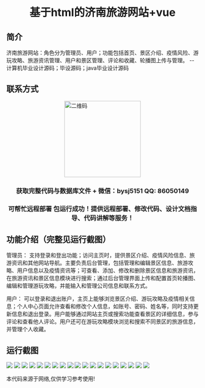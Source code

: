 <p><h1 align="center">基于html的济南旅游网站+vue</h1></p>

## 简介
济南旅游网站：角色分为管理员、用户；功能包括首页、景区介绍、疫情风险、游玩攻略、旅游资讯管理、用户和景区管理、评论和收藏、轮播图上传与管理。    --计算机毕业设计源码；毕设源码；java毕业设计源码


## 联系方式
<img src="https://bs-1329754181.cos.ap-shanghai.myqcloud.com/wx.jpg" alt="二维码" style="display: block; margin: 0 auto;" width="200px">
<p><h3 align="center">获取完整代码与数据库文件 + 微信：bysj5151 QQ: 86050149</h3></p>
<p><h3 align="center">可帮忙远程部署 包运行成功！提供远程部署、修改代码、设计文档指导、代码讲解等服务！</h3></p>

## 功能介绍（完整见运行截图）
管理员： 支持登录和登出功能；访问主页时，提供景区介绍、疫情风险信息、旅游资讯和其他网站导航。主要负责后台管理，包括管理和编辑景区信息、旅游攻略、用户信息以及疫情资讯等；可查看、添加、修改和删除景区信息和旅游资讯，在旅游资讯和景区信息模块进行搜索；通过后台管理界面上传和配置首页轮播图、编辑和管理游玩攻略，并能输入和管理公司信息和联系方式。

用户： 可以登录和退出账户，主页上能够浏览景区介绍、游玩攻略及疫情相关信息；个人中心页面允许查看和修改个人信息，如账号、密码、姓名等，同时支持更新信息和退出登录。用户能够通过网站主页或搜索功能查看景区的详细信息，参与评论和查看他人评论。用户还可在游玩攻略模块浏览和搜索不同景区的旅游信息，并管理个人收藏。


## 运行截图
![](https://bs-1329754181.cos.ap-shanghai.myqcloud.com/ssm/JinanTourismWebsiteBasedOnHtml5/img/001.jpg)
![](https://bs-1329754181.cos.ap-shanghai.myqcloud.com/ssm/JinanTourismWebsiteBasedOnHtml5/img/002.jpg)
![](https://bs-1329754181.cos.ap-shanghai.myqcloud.com/ssm/JinanTourismWebsiteBasedOnHtml5/img/003.jpg)
![](https://bs-1329754181.cos.ap-shanghai.myqcloud.com/ssm/JinanTourismWebsiteBasedOnHtml5/img/004.jpg)
![](https://bs-1329754181.cos.ap-shanghai.myqcloud.com/ssm/JinanTourismWebsiteBasedOnHtml5/img/005.jpg)
![](https://bs-1329754181.cos.ap-shanghai.myqcloud.com/ssm/JinanTourismWebsiteBasedOnHtml5/img/006.jpg)
![](https://bs-1329754181.cos.ap-shanghai.myqcloud.com/ssm/JinanTourismWebsiteBasedOnHtml5/img/007.jpg)
![](https://bs-1329754181.cos.ap-shanghai.myqcloud.com/ssm/JinanTourismWebsiteBasedOnHtml5/img/008.jpg)
![](https://bs-1329754181.cos.ap-shanghai.myqcloud.com/ssm/JinanTourismWebsiteBasedOnHtml5/img/009.jpg)
![](https://bs-1329754181.cos.ap-shanghai.myqcloud.com/ssm/JinanTourismWebsiteBasedOnHtml5/img/010.jpg)
![](https://bs-1329754181.cos.ap-shanghai.myqcloud.com/ssm/JinanTourismWebsiteBasedOnHtml5/img/011.jpg)
![](https://bs-1329754181.cos.ap-shanghai.myqcloud.com/ssm/JinanTourismWebsiteBasedOnHtml5/img/012.jpg)
![](https://bs-1329754181.cos.ap-shanghai.myqcloud.com/ssm/JinanTourismWebsiteBasedOnHtml5/img/013.jpg)
![](https://bs-1329754181.cos.ap-shanghai.myqcloud.com/ssm/JinanTourismWebsiteBasedOnHtml5/img/014.jpg)
![](https://bs-1329754181.cos.ap-shanghai.myqcloud.com/ssm/JinanTourismWebsiteBasedOnHtml5/img/015.jpg)
![](https://bs-1329754181.cos.ap-shanghai.myqcloud.com/ssm/JinanTourismWebsiteBasedOnHtml5/img/016.jpg)
![](https://bs-1329754181.cos.ap-shanghai.myqcloud.com/ssm/JinanTourismWebsiteBasedOnHtml5/img/017.jpg)
![](https://bs-1329754181.cos.ap-shanghai.myqcloud.com/ssm/JinanTourismWebsiteBasedOnHtml5/img/018.jpg)
![](https://bs-1329754181.cos.ap-shanghai.myqcloud.com/ssm/JinanTourismWebsiteBasedOnHtml5/img/019.jpg)

<p>本代码来源于网络,仅供学习参考使用!</p>
